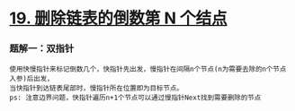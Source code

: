 # [19. 删除链表的倒数第 N 个结点](https://leetcode-cn.com/problems/remove-nth-node-from-end-of-list/)

### 题解一：双指针
    使用快慢指针来标记倒数几个，快指针先出发，慢指针在间隔n个节点(n为需要去除的n个节点入参)后出发，
    当快指针到达链表尾部时，慢指针所在位置即为目标节点。
    ps: 注意边界问题，快指针遍历n+1个节点可以通过慢指针Next找到需要删除的节点